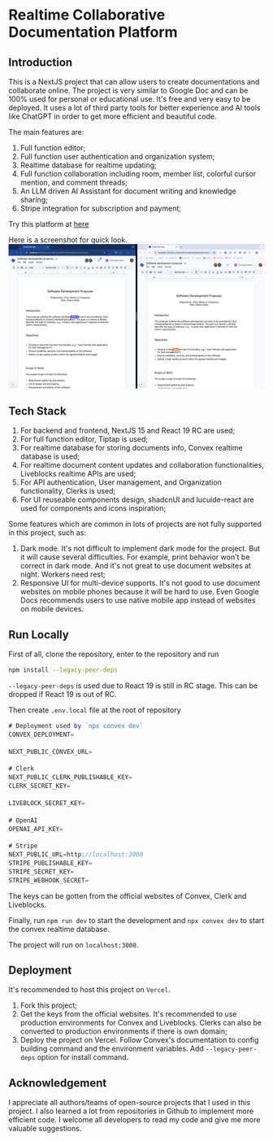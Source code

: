 # Realtime Collaborative Documentation Platform

## Introduction
This is a NextJS project that can allow users to create documentations and collaborate online. The project is very similar to Google Doc and can be 100% used for personal or educational use.
It's free and very easy to be deployed. It uses a lot of third party tools for better experience and AI tools like ChatGPT in order to get more efficient and beautiful code.

The main features are:
1. Full function editor;
2. Full function user authentication and organization system;
3. Realtime database for realtime updating;
4. Full function collaboration including room, member list, colorful cursor mention, and comment threads;
5. An LLM driven AI Assistant for document writing and knowledge sharing;
6. Stripe integration for subscription and payment;

Try this platform at [here](https://docs-rho-ten.vercel.app)

Here is a screenshot for quick look.
![demo](./assets/realtimedoc.png)

## Tech Stack
1. For backend and frontend, NextJS 15 and React 19 RC are used;
2. For full function editor, Tiptap is used;
3. For realtime database for storing documents info, Convex realtime database is used;
4. For realtime document content updates and collaboration functionalities, Liveblocks realtime APIs are used;
5. For API authentication, User management, and Organization functionality, Clerks is used;
6. For UI reuseable components design, shadcnUI and lucuide-react are used for components and icons inspiration;

Some features which are common in lots of projects are not fully supported in this project, such as:
1. Dark mode. It's not difficult to implement dark mode for the project. But it will cause several difficulties. For example, print behavior won't be correct in dark mode. And it's not great to use document websites at night. Workers need rest;
2. Responsive UI for multi-device supports. It's not good to use document websites on mobile phones because it will be hard to use. Even Google Docs recommends users to use native mobile app instead of websites on mobile devices.

## Run Locally
First of all, clone the repository, enter to the repository and run
```bash
npm install --legacy-peer-deps
```
`--legacy-peer-deps` is used due to React 19 is still in RC stage. This can be dropped if React 19 is out of RC.

Then create `.env.local` file at the root of repository
```js
# Deployment used by `npx convex dev`
CONVEX_DEPLOYMENT=

NEXT_PUBLIC_CONVEX_URL=

# Clerk
NEXT_PUBLIC_CLERK_PUBLISHABLE_KEY=
CLERK_SECRET_KEY=

LIVEBLOCK_SECRET_KEY=

# OpenAI
OPENAI_API_KEY=

# Stripe
NEXT_PUBLIC_URL=http://localhost:3000
STRIPE_PUBLISHABLE_KEY=
STRIPE_SECRET_KEY=
STRIPE_WEBHOOK_SECRET=
```

The keys can be gotten from the official websites of Convex, Clerk and Liveblocks.

Finally, run `npm run dev` to start the development and `npx convex dev` to start the convex realtime database.

The project will run on `localhost:3000`.

## Deployment
It's recommended to host this project on `Vercel`.

1. Fork this project;
2. Get the keys from the official websites. It's recommended to use production environments for Convex and Liveblocks. Clerks can also be converted to production environments if there is own domain;
3. Deploy the project on Vercel. Follow Convex's documentation to config building command and the environment variables. Add `--legacy-peer-deps` option for install command.

## Acknowledgement
I appreciate all authors/teams of open-source projects that I used in this project.
I also learned a lot from repositories in Github to implement more efficient code.
I welcome all developers to read my code and give me more valuable suggestions.